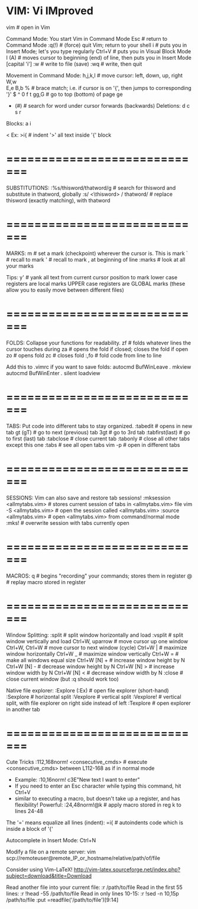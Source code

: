 # VIM: Vi IMproved

vim <file1>		# open <file1> in Vim

Command Mode:
You start Vim in Command Mode
Esc				# return to Command Mode
:q(!) 			# (force) quit Vim; return to your shell
i				# puts you in Insert Mode; let's you type regularly
Ctrl+V			# puts you in Visual Block Mode
I (A)			# moves cursor to beginning (end) of line, then puts you in Insert Mode [capital 'i']
:w				# write to file (save)
:wq				# write, then quit

Movement in Command Mode:
h,j,k,l	# move cursor: left, down, up, right
W,w		
E,e
B,b
%		# brace match; i.e. if cursor is on '{', then jumps to corresponding '}'
$
^
0
f
t
gg,G		# go to top (bottom) of page
ge
* (#)		# search for word under cursor forwards (backwards)
Deletions:
d
c
s
r

Blocks:
a
i

>		
<
Ex:  >i{		# indent '>' all text inside '{' block

# =============================
SUBSTITUTIONS:
:%s/thisword/thatword/g		# search for thisword and substitute in thatword, globally
:s/ <\thisword\> / thatword/	# replace thisword (exactly matching), with thatword
# =============================
MARKS:
m<char>		# set a mark (checkpoint) wherever the cursor is. This is mark <char>
`<char>		# recall to mark <char>
'<char>		# recall to mark <char>, at beginning of line
:marks		# look at all your marks

Tips:
y'<char>		# yank all text from current cursor position to mark <char>
lower case registers are local marks
UPPER case registers are GLOBAL marks (these allow you to easily move between different files)

# =============================
FOLDS:
Collapse your functions for readability.
zf<movement>		# folds whatever lines the cursor touches during <movement>
za					# opens the fold if closed; closes the fold if open
zo					# opens fold
zc					# closes fold
:<num1>,<num2>fo		# fold code from line <num1> to line <num2>

Add this to .vimrc if you want to save folds:
autocmd BufWinLeave *.* mkview
autocmd BufWinEnter *.* silent loadview


# =============================
TABS:
Put code into different tabs to stay organized.
:tabedit <file1>		# opens <file1> in new tab
gt (gT)				# go to next (previous) tab
3gt					# go to 3rd tab
:tabfirst(last)			# go to first (last) tab
:tabclose				# close current tab
:tabonly				# close all other tabs except this one
:tabs				# see all open tabs
vim -p <file1> <file2>	# open <file1> <file2> in different tabs

# =============================
SESSIONS:
Vim can also save and restore tab sessions!
:mksession <allmytabs.vim>		# stores current session of tabs in <allmytabs.vim> file
vim -S <allmytabs.vim>			# open the session called <allmytabs.vim>
:source <allmytabs.vim>			# open <allmytabs.vim> from command/normal mode
:mks!						# overwrite session with tabs currently open


# =============================
MACROS:
q<char>		# begins "recording" your commands; stores them in register <char>
@<char>		# replay macro stored in register <char>


# =============================
Window Splitting:
:split <file2>		# split window horizontally and load <file2>
:vsplit <file2> 		# split window vertically and load <file2>
Ctrl+W, uparrow	# move cursor up one window
Ctrl+W, Ctrl+W	# move cursor to next window (cycle)
Ctrl+W |			# maximize window horizontally
Ctrl+W _			# maximize window vertically
Ctrl+W = 			# make all windows equal size
Ctrl+W [N] +		# increase window height by N
Ctrl+W [N] -		# decrease window height by N
Ctrl+W [N] >		# increase window width by N
Ctrl+W [N] <		# decrease window width by N
:close			# close current window (but :q should work too)

Native file explorer:
:Explore (:Ex)	# open file explorer (short-hand)
:Sexplore		# horizontal split
:Vexplore		# vertical split
:Vexplore!		# vertical split, with file explorer on right side instead of left
:Texplore		# open explorer in another tab

# =============================
Cute Tricks
:112,168norm! <consecutive_cmds>	# execute <consecutive_cmds> between L112-168 as if in normal mode
- Example:   :10,16norm! c3E"New text I want to enter"
- If you need to enter an Esc character while typing this command, hit Ctrl+V
- similar to executing a macro, but doesn't take up a register, and has flexibility!
Powerful:
:24,48norm!@k	# apply macro stored in reg k to lines 24-48

The '=' means equalize all lines (indent):
=i{		# autoindents code which is inside a block of '{'

Autocomplete in Insert Mode:
Ctrl+N

Modify a file on a remote server:
vim scp://remoteuser@remote_IP_or_hostname/relative/path/of/file


Consider using Vim-LaTeX!
http://vim-latex.sourceforge.net/index.php?subject=download&title=Download


Read another file into your current file:
:r /path/to/file
Read in the first 55 lines:
:r !head -55 /path/to/file
Read in only lines 10-15:
:r !sed -n 10,15p /path/to/file
:put =readfile('/path/to/file')[9:14]
